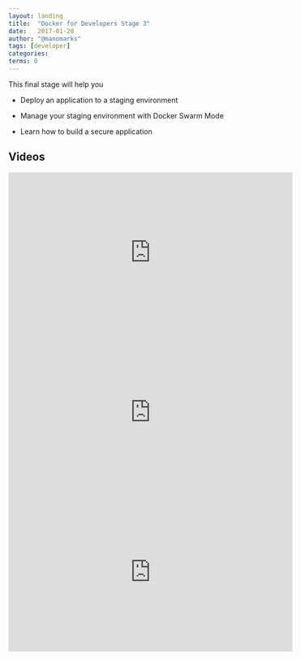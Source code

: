 ```yaml
---
layout: landing
title:  "Docker for Developers Stage 3"
date:   2017-01-20
author: "@manomarks"
tags: [developer]
categories:
terms: 0
---
```

This final stage will help you

  * Deploy an application to a staging environment

  * Manage your staging environment with Docker Swarm Mode

  * Learn how to build a secure application

## Videos

<iframe width="560" height="315" src="https://www.youtube.com/embed/tjxkxVI_PVU?list=PLkA60AVN3hh8_lyxE2jjGaGyr0UoqIv4K" frameborder="0" allowfullscreen></iframe>

<iframe width="560" height="315" src="https://www.youtube.com/embed/f0jOoIm1dbs?list=PLkA60AVN3hh-HFXhOCZXyIi-du9FxliCN" frameborder="0" allowfullscreen></iframe>

<iframe width="560" height="315" src="https://www.youtube.com/embed/7bt-zJAahNo?list=PLkA60AVN3hh-HFXhOCZXyIi-du9FxliCN" frameborder="0" allowfullscreen></iframe>